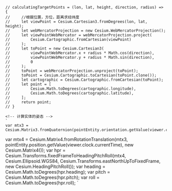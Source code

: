 
    // calculatingTargetPoints = (lon, lat, height, direction, radius) => {
    //     //根据位置，方位，距离求经纬度
    //     let viewPoint = Cesium.Cartesian3.fromDegrees(lon, lat, height);
    //     let webMercatorProjection = new Cesium.WebMercatorProjection();
    //     let viewPointWebMercator = webMercatorProjection.project(
    //         Cesium.Cartographic.fromCartesian(viewPoint)
    //     );
    //     let toPoint = new Cesium.Cartesian3(
    //         viewPointWebMercator.x + radius * Math.cos(direction),
    //         viewPointWebMercator.y + radius * Math.sin(direction),
    //         0
    //     );
    //     toPoint = webMercatorProjection.unproject(toPoint);
    //     toPoint = Cesium.Cartographic.toCartesian(toPoint.clone());
    //     let cartographic = Cesium.Cartographic.fromCartesian(toPoint);
    //     let point = [
    //         Cesium.Math.toDegrees(cartographic.longitude),
    //         Cesium.Math.toDegrees(cartographic.latitude),
    //     ];
    //     return point;
    // }

    <!-- 计算实体的姿态 -->
    `
    var mtx3 = Cesium.Matrix3.fromQuaternion(pointEntity.orientation.getValue(viewer.clock.currentTime));
var mtx4 = Cesium.Matrix4.fromRotationTranslation(mtx3, pointEntity.position.getValue(viewer.clock.currentTime), new Cesium.Matrix4());
var hpr = Cesium.Transforms.fixedFrameToHeadingPitchRoll(mtx4, Cesium.Ellipsoid.WGS84, Cesium.Transforms.eastNorthUpToFixedFrame, new Cesium.HeadingPitchRoll());
var heading = Cesium.Math.toDegrees(hpr.heading);
var pitch = Cesium.Math.toDegrees(hpr.pitch);
var roll = Cesium.Math.toDegrees(hpr.roll);
    `